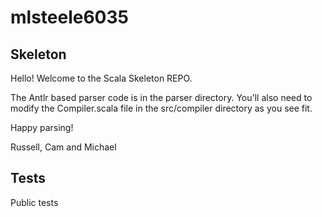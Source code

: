 mlsteele6035
============

## Skeleton
Hello! Welcome to the Scala Skeleton REPO.

The Antlr based parser code is in the parser directory. You'll also need to modify the Compiler.scala file in the
src/compiler directory as you see fit.

Happy parsing!

Russell, Cam and Michael

## Tests

Public tests
